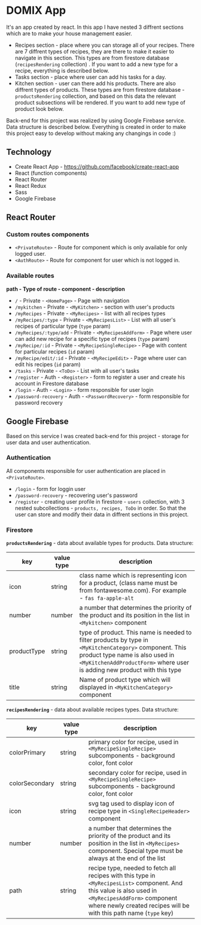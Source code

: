 # DOMIX App
It's an app created by react. In this app I have nested 3 diffrent sections which are to make your house management easier.
*  Recipes section - place where you can storage all of your recipes. There are 7 diffrent types of recipes, they are there to make it easier to navigate in this section. This types are from firestore database (`recipesRendering` collection) . If you want to add a new type for a recipe, everything is described below.
* Tasks section - place where user can add his tasks for a day. 
* Kitchen section - user can there add his products. There are also diffrent types of products. These types are from firestore database - `productsRendering` collection, and based on this data the relevant product subsections will be rendered. If you want to add new type of product look below.


 Back-end for this project was realized by using Google Firebase service. Data structure is described below. Everything is created in order to make this project easy to develop without making any changings in code :)

 ## Technology
 * Create React App - https://github.com/facebook/create-react-app
 * React (function components)
 * React Router
 * React Redux
 * Sass
 * Google Firebase
 
 ## React Router
 ### Custom routes components
 * `<PrivateRoute>` - Route for component which is only available for only logged user. 
 * `<AuthRoute>` - Route for component for user which is not logged in.
 ### Available routes
 **path - Type of route - component - description**
 *  `/` - Private - `<HomePage>` - Page with navigation 
 * `/mykitchen` - Private - `<MyKitchen>` - section with user's products
 * `/myRecipes` - Private - `<MyRecipes>` - list with all recipes types
 * `/myRecipes/:type` - Private - `<MyRecipesList>` - List with all user's recipes of particular type (`type` param)
 * `/myRecipes/:type/add` - Private - `<MyRecipesAddForm>` - Page where user can add new recipe for a specific type of recipes (`type` param)
 * `/myRecipe/:id` - Private - `<MyRecipeSingleRecipe>` - Page with content for particular recipes (`id` param)
 * `/myRecipe/edit/:id` - Private - `<MyRecipeEdit>` - Page where user can edit his recipes (`id` param)
 * `/tasks` - Private - `<ToDo>` - List with all user's tasks
 * `/register` - Auth - `<Register>` - form to register a user and create his account in Firestore database
 * `/login` - Auth - `<Login>` - form responsible for user login 
 * `/password-recovery` - Auth - `<PasswordRecovery>` - form responsible for password recovery

 ## Google Firebase
 Based on this service I was created back-end for this project - storage for user data and user authentication.
### Authentication
All components responsible for user authentication are placed in `<PrivateRoute>`. 
* `/login` - form for loggin user
* `/password-recovery` - recovering user's password
* `/register` - creating user profile in firestore - `users` collection, with 3 nested subcollections - `products, recipes, ToDo` in order. So that the user can store and modify their data in diffrent sections in this project.

### Firestore
 **`productsRendering`** - data about available types for products. Data structure:

| key | value type | description |
| ---- | ---- | ---- |
|icon | string | class name which is representing icon for a product, (class name must be from fontawesome.com). For example - `fas fa-apple-alt` |
| number | number | a number that determines the priority of the product and its position in the list in `<Mykitchen>` component|
| productType | string | type of product. This name is needed to filter products by type in `<MyKitchenCategory>` component. This product type name is also used in `<MyKitchenAddProductForm>` where user is adding new product with this type |
| title | string | Name of product type which will displayed in `<MyKitchenCategory>` component |

**`recipesRendering`** - data about available recipes types. Data structure:

| key | value type | description |
| ---- | ---- | ---- |
| colorPrimary | string | primary color for recipe, used in `<MyRecipeSingleRecipe>` subcomponents - background color, font color |
| colorSecondary | string | secondary color for recipe, used in `<MyRecipeSingleRecipe>` subcomponents - background color, font color |
|icon| string| svg tag used to display icon of recipe type in `<SingleRecipeHeader>` component|
 | number | number | a number that determines the priority of the product and its position in the list in `<MyRecipes>` component. Special type must be always at the end of the list |
|path| string| recipe type, needed to fetch all recipes with this type in `<MyRecipesList>` component. And this value is also used in `<MyRecipesAddForm>` component where newly created recipes will be with this path name (`type` key)|




